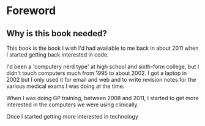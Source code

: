 # Foreword

## Why is this book needed?

This book is the book I wish I'd had available to me back in about 2011 when I started getting back interested in code.

I'd been a 'computery nerd type' at high school and sixth-form college, but I didn't touch computers much from 1995 to about 2002. I got a laptop in 2002 but I only used it for email and web and to write revision notes for the various medical exams I was doing at the time.

When I was doing GP training, between 2008 and 2011, I started to get more interested in the computers we were using clinically.

Once I started getting more interested in technology
##
